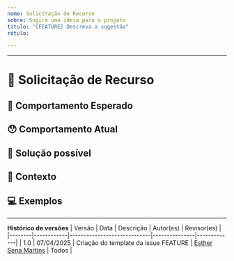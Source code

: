 ```yaml
---
nome: Solicitação de Recurso
sobre: Sugira uma ideia para o projeto
titulo: "[FEATURE] Descreva a sugestão"
rótulo: 

---
```

----

<!---
Obrigado por registrar um problema 😄! Antes de enviar, leia o seguinte:

Pesquise problemas abertos/fechados antes de enviar, pois alguém pode ter perguntado a mesma coisa antes!
-->

# 🙋 Solicitação de Recurso

<!--- Forneça um resumo geral do problema aqui -->

## 🤔 Comportamento Esperado

<!--- Diga-nos como o recurso deve funcionar -->

## 😯 Comportamento Atual

<!--- Explique a diferença do comportamento atual -->


## 💁 Solução possível

<!--- Ideias de como implementar esse recurso ou uma solução/solução alternativa semelhante que já exista -->

## 🔦 Contexto

<!--- Como esse problema afetou você? O que você está tentando realizar? -->

<!--- Fornecer contexto nos ajuda a encontrar uma solução que seja mais útil no mundo real -->

## 💻 Exemplos

<!--- Exemplos nos ajudam a entender melhor o recurso solicitado -->

------

**Histórico de versões**
| Versão | Data       | Descrição                   | Autor(es)     | Revisor(es) |
|--------|------------|-----------------------------|---------------|-------------|
| 1.0    | 07/04/2025 | Criação do template da issue FEATURE | [Esther Sena Martins](https://github.com/esmsena) | Todos |

